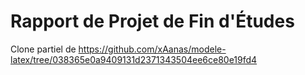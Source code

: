 # Rapport de Projet de Fin d'Études

Clone partiel de https://github.com/xAanas/modele-latex/tree/038365e0a9409131d2371343504ee6ce80e19fd4